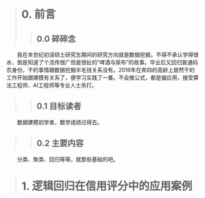 
># 0. 前言</br>
>>## 0.0 碎碎念 </br>
　　我在本世纪初读硕士研究生期间的研究方向就是数据挖掘，不得不承认学得很水，倒是知道了个流传很广但是很扯的“啤酒与尿布”的故事。毕业后又回归普通码农身份，干的事情跟数据挖掘半毛钱关系没有。2016年在奔四的高龄上居然干的工作开始跟建模有关系了，便学习实践了一番。不会推公式，都是偏应用，接受算法工程师、AI工程师等专业人士吊打。</br>
>>## 0.1 目标读者</br>
　　数据建模初学者，数学成绩过得去。</br>
>>## 0.2 主要内容</br>
　　分类、聚类、回归等等，就那些基础的吧。</br>
    
># 1. 逻辑回归在信用评分中的应用案例</br>

